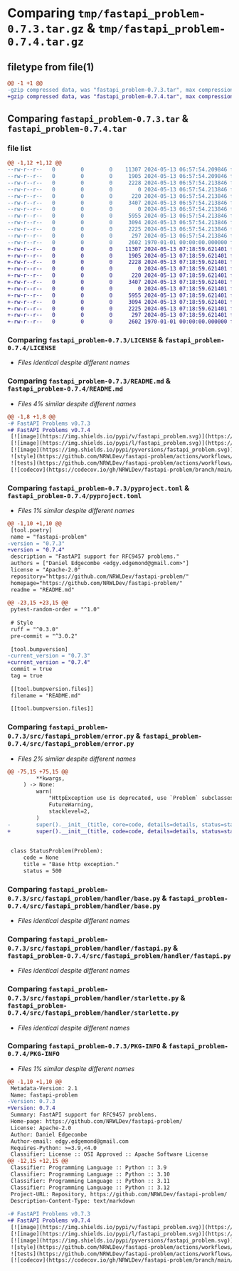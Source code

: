 # Comparing `tmp/fastapi_problem-0.7.3.tar.gz` & `tmp/fastapi_problem-0.7.4.tar.gz`

## filetype from file(1)

```diff
@@ -1 +1 @@
-gzip compressed data, was "fastapi_problem-0.7.3.tar", max compression
+gzip compressed data, was "fastapi_problem-0.7.4.tar", max compression
```

## Comparing `fastapi_problem-0.7.3.tar` & `fastapi_problem-0.7.4.tar`

### file list

```diff
@@ -1,12 +1,12 @@
--rw-r--r--   0        0        0    11307 2024-05-13 06:57:54.209846 fastapi_problem-0.7.3/LICENSE
--rw-r--r--   0        0        0     1905 2024-05-13 06:57:54.209846 fastapi_problem-0.7.3/README.md
--rw-r--r--   0        0        0     2228 2024-05-13 06:57:54.213846 fastapi_problem-0.7.3/pyproject.toml
--rw-r--r--   0        0        0        0 2024-05-13 06:57:54.213846 fastapi_problem-0.7.3/src/fastapi_problem/__init__.py
--rw-r--r--   0        0        0      220 2024-05-13 06:57:54.213846 fastapi_problem-0.7.3/src/fastapi_problem/cors.py
--rw-r--r--   0        0        0     3407 2024-05-13 06:57:54.213846 fastapi_problem-0.7.3/src/fastapi_problem/error.py
--rw-r--r--   0        0        0        0 2024-05-13 06:57:54.213846 fastapi_problem-0.7.3/src/fastapi_problem/handler/__init__.py
--rw-r--r--   0        0        0     5955 2024-05-13 06:57:54.213846 fastapi_problem-0.7.3/src/fastapi_problem/handler/base.py
--rw-r--r--   0        0        0     3094 2024-05-13 06:57:54.213846 fastapi_problem-0.7.3/src/fastapi_problem/handler/fastapi.py
--rw-r--r--   0        0        0     2225 2024-05-13 06:57:54.213846 fastapi_problem-0.7.3/src/fastapi_problem/handler/starlette.py
--rw-r--r--   0        0        0      297 2024-05-13 06:57:54.213846 fastapi_problem-0.7.3/src/fastapi_problem/handler/util.py
--rw-r--r--   0        0        0     2602 1970-01-01 00:00:00.000000 fastapi_problem-0.7.3/PKG-INFO
+-rw-r--r--   0        0        0    11307 2024-05-13 07:18:59.621401 fastapi_problem-0.7.4/LICENSE
+-rw-r--r--   0        0        0     1905 2024-05-13 07:18:59.621401 fastapi_problem-0.7.4/README.md
+-rw-r--r--   0        0        0     2228 2024-05-13 07:18:59.621401 fastapi_problem-0.7.4/pyproject.toml
+-rw-r--r--   0        0        0        0 2024-05-13 07:18:59.621401 fastapi_problem-0.7.4/src/fastapi_problem/__init__.py
+-rw-r--r--   0        0        0      220 2024-05-13 07:18:59.621401 fastapi_problem-0.7.4/src/fastapi_problem/cors.py
+-rw-r--r--   0        0        0     3407 2024-05-13 07:18:59.621401 fastapi_problem-0.7.4/src/fastapi_problem/error.py
+-rw-r--r--   0        0        0        0 2024-05-13 07:18:59.621401 fastapi_problem-0.7.4/src/fastapi_problem/handler/__init__.py
+-rw-r--r--   0        0        0     5955 2024-05-13 07:18:59.621401 fastapi_problem-0.7.4/src/fastapi_problem/handler/base.py
+-rw-r--r--   0        0        0     3094 2024-05-13 07:18:59.621401 fastapi_problem-0.7.4/src/fastapi_problem/handler/fastapi.py
+-rw-r--r--   0        0        0     2225 2024-05-13 07:18:59.621401 fastapi_problem-0.7.4/src/fastapi_problem/handler/starlette.py
+-rw-r--r--   0        0        0      297 2024-05-13 07:18:59.621401 fastapi_problem-0.7.4/src/fastapi_problem/handler/util.py
+-rw-r--r--   0        0        0     2602 1970-01-01 00:00:00.000000 fastapi_problem-0.7.4/PKG-INFO
```

### Comparing `fastapi_problem-0.7.3/LICENSE` & `fastapi_problem-0.7.4/LICENSE`

 * *Files identical despite different names*

### Comparing `fastapi_problem-0.7.3/README.md` & `fastapi_problem-0.7.4/README.md`

 * *Files 4% similar despite different names*

```diff
@@ -1,8 +1,8 @@
-# FastAPI Problems v0.7.3
+# FastAPI Problems v0.7.4
 [![image](https://img.shields.io/pypi/v/fastapi_problem.svg)](https://pypi.org/project/fastapi-problem/)
 [![image](https://img.shields.io/pypi/l/fastapi_problem.svg)](https://pypi.org/project/fastapi-problem/)
 [![image](https://img.shields.io/pypi/pyversions/fastapi_problem.svg)](https://pypi.org/project/fastapi-problem/)
 ![style](https://github.com/NRWLDev/fastapi-problem/actions/workflows/style.yml/badge.svg)
 ![tests](https://github.com/NRWLDev/fastapi-problem/actions/workflows/tests.yml/badge.svg)
 [![codecov](https://codecov.io/gh/NRWLDev/fastapi-problem/branch/main/graph/badge.svg)](https://codecov.io/gh/NRWLDev/fastapi-problem)
```

### Comparing `fastapi_problem-0.7.3/pyproject.toml` & `fastapi_problem-0.7.4/pyproject.toml`

 * *Files 1% similar despite different names*

```diff
@@ -1,10 +1,10 @@
 [tool.poetry]
 name = "fastapi-problem"
-version = "0.7.3"
+version = "0.7.4"
 description = "FastAPI support for RFC9457 problems."
 authors = ["Daniel Edgecombe <edgy.edgemond@gmail.com>"]
 license = "Apache-2.0"
 repository="https://github.com/NRWLDev/fastapi-problem/"
 homepage="https://github.com/NRWLDev/fastapi-problem/"
 readme = "README.md"
 
@@ -23,15 +23,15 @@
 pytest-random-order = "^1.0"
 
 # Style
 ruff = "^0.3.0"
 pre-commit = "^3.0.2"
 
 [tool.bumpversion]
-current_version = "0.7.3"
+current_version = "0.7.4"
 commit = true
 tag = true
 
 [[tool.bumpversion.files]]
 filename = "README.md"
 
 [[tool.bumpversion.files]]
```

### Comparing `fastapi_problem-0.7.3/src/fastapi_problem/error.py` & `fastapi_problem-0.7.4/src/fastapi_problem/error.py`

 * *Files 2% similar despite different names*

```diff
@@ -75,15 +75,15 @@
         **kwargs,
     ) -> None:
         warn(
             "HttpException use is deprecated, use `Problem` subclasses instead.",
             FutureWarning,
             stacklevel=2,
         )
-        super().__init__(title, core=code, details=details, status=status, **kwargs)
+        super().__init__(title, code=code, details=details, status=status, **kwargs)
 
 
 class StatusProblem(Problem):
     code = None
     title = "Base http exception."
     status = 500
```

### Comparing `fastapi_problem-0.7.3/src/fastapi_problem/handler/base.py` & `fastapi_problem-0.7.4/src/fastapi_problem/handler/base.py`

 * *Files identical despite different names*

### Comparing `fastapi_problem-0.7.3/src/fastapi_problem/handler/fastapi.py` & `fastapi_problem-0.7.4/src/fastapi_problem/handler/fastapi.py`

 * *Files identical despite different names*

### Comparing `fastapi_problem-0.7.3/src/fastapi_problem/handler/starlette.py` & `fastapi_problem-0.7.4/src/fastapi_problem/handler/starlette.py`

 * *Files identical despite different names*

### Comparing `fastapi_problem-0.7.3/PKG-INFO` & `fastapi_problem-0.7.4/PKG-INFO`

 * *Files 1% similar despite different names*

```diff
@@ -1,10 +1,10 @@
 Metadata-Version: 2.1
 Name: fastapi-problem
-Version: 0.7.3
+Version: 0.7.4
 Summary: FastAPI support for RFC9457 problems.
 Home-page: https://github.com/NRWLDev/fastapi-problem/
 License: Apache-2.0
 Author: Daniel Edgecombe
 Author-email: edgy.edgemond@gmail.com
 Requires-Python: >=3.9,<4.0
 Classifier: License :: OSI Approved :: Apache Software License
@@ -12,15 +12,15 @@
 Classifier: Programming Language :: Python :: 3.9
 Classifier: Programming Language :: Python :: 3.10
 Classifier: Programming Language :: Python :: 3.11
 Classifier: Programming Language :: Python :: 3.12
 Project-URL: Repository, https://github.com/NRWLDev/fastapi-problem/
 Description-Content-Type: text/markdown
 
-# FastAPI Problems v0.7.3
+# FastAPI Problems v0.7.4
 [![image](https://img.shields.io/pypi/v/fastapi_problem.svg)](https://pypi.org/project/fastapi-problem/)
 [![image](https://img.shields.io/pypi/l/fastapi_problem.svg)](https://pypi.org/project/fastapi-problem/)
 [![image](https://img.shields.io/pypi/pyversions/fastapi_problem.svg)](https://pypi.org/project/fastapi-problem/)
 ![style](https://github.com/NRWLDev/fastapi-problem/actions/workflows/style.yml/badge.svg)
 ![tests](https://github.com/NRWLDev/fastapi-problem/actions/workflows/tests.yml/badge.svg)
 [![codecov](https://codecov.io/gh/NRWLDev/fastapi-problem/branch/main/graph/badge.svg)](https://codecov.io/gh/NRWLDev/fastapi-problem)
```


